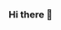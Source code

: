 ### Hi there 👋

<!--
**AnSunKnee/AnSunKnee** is a ✨ _special_ ✨ repository because its `README.md` (this file) appears on your GitHub profile.

Here are some ideas to get you started:

- 🔭 I’m currently working on how to use GitHub
- 🌱 I’m currently learning how to balance my full time job and school, while being a single father.
- 🤔 I’m looking for help with using GitHub, I'm kind of confused on how to turn in projects.
- 💬 Ask me about my favorite show at the moment...I'll give you a hint it's the Big Bang Theory
- ⚡ Fun fact: I'm a single father of a beautiful 1 year old daughter named Mayari.
- ⚡ Fun Fact: I have Guatemalan roots, which goes back to the ancient Mayans. There are 16 dialects of the Mayan language, I know some words but I wish I was fluent.
-->
